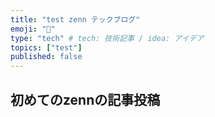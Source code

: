 ```yaml
---
title: "test zenn テックブログ"
emoji: "🦔"
type: "tech" # tech: 技術記事 / idea: アイデア
topics: ["test"]
published: false
---
```


## 初めてのzennの記事投稿